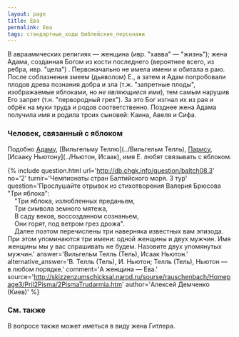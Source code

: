 ```yaml
---
layout: page
title: Ева
permalink: Ева
tags: стандартные_ходы библейские_персонажи
---
```

В авраамических религиях — женщина (ивр. "хавва" — "жизнь"); жена Адама, созданная Богом из кости последнего (вероятнее всего, из ребра, ивр. "цела") . Первоначально не имела имени и обитала в раю. 
<br>После соблазнения змеем (дьяволом) Е., а затем и Адам попробовали плодов древа познания добра и зла (т.ж. "запретные плоды", изображаемые яблоками, но <i>не являющиеся ими</i>), тем самым нарушив Его запрет (т.н. "первородный грех"). За это Бог изгнал их из рая и обрёк на муки труда и родов соответственно. Позднее жена Адама получила имя и родила троих сыновей: Каина, Авеля и Сифа. 

### Человек, связанный с яблоком 

Подобно [Адаму](../Адам), [Вильгельму Теллю](../Вильгельм Телль), [Парису](../Парис), [Исааку Ньютону](../Ньютон, Исаак), имя Е. любят связывать с яблоком.

{% include question.html
url='http://db.chgk.info/question/baltch08.3'
no='2'
turnir='Чемпионаты стран Балтийского моря.  3 тур'
question='Прослушайте отрывок из стихотворения Валерия Брюсова "Три яблока":<br>     "Три яблока, излюбленных преданьем,<br>     Три символа земного мятежа,<br>     В саду веков, воссозданном сознаньем,<br>     Они горят, под ветром грез дрожа".<br>     Далее поэтом перечислены три наверняка известных вам эпизода. При этом упоминаются три имени: одной женщины и двух мужчин. Имя женщины мы у вас спрашивать не будем. Назовите двух упомянутых мужчин.'
answer='Вильгельм Телль (Тель), Исаак Ньютон.'
alternative_answer='В. Телль (Тель), И. Ньютон; Телль (Тель), Ньютон — в любом порядке.'
comment='А женщина — Ева.'
source='http://skizzenzumschicksal.narod.ru/sourse/rauschenbach/Homepage3/Pril2Pisma/2PismaTrudarmia.htm'
author='Алексей Демченко (Киев)'
 %}

### См. также 
В вопросе также может иметься в виду жена Гитлера.

 